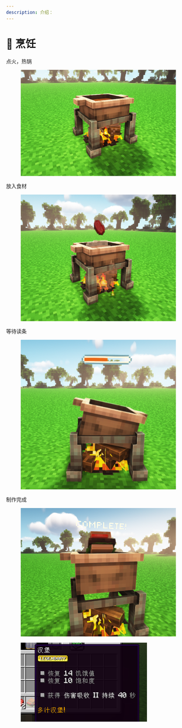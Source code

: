 ```yaml
---
description: 介绍：
---
```


# 🥩 烹饪

点火，热锅

<figure><img src="../../.gitbook/assets/烹饪玩法介绍（1）.png" alt=""><figcaption></figcaption></figure>

放入食材

<figure><img src="../../.gitbook/assets/烹饪玩法介绍（2）.png" alt=""><figcaption></figcaption></figure>

等待读条

<figure><img src="../../.gitbook/assets/烹饪玩法介绍（3）.png" alt=""><figcaption></figcaption></figure>

制作完成

<figure><img src="../../.gitbook/assets/烹饪玩法介绍（4）.png" alt=""><figcaption></figcaption></figure>

<figure><img src="../../.gitbook/assets/烹饪玩法介绍（5）.png" alt=""><figcaption></figcaption></figure>
